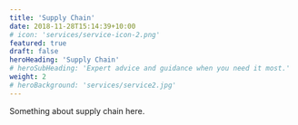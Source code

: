 ```yaml
---
title: 'Supply Chain'
date: 2018-11-28T15:14:39+10:00
# icon: 'services/service-icon-2.png'
featured: true
draft: false
heroHeading: 'Supply Chain'
# heroSubHeading: 'Expert advice and guidance when you need it most.'
weight: 2
# heroBackground: 'services/service2.jpg'
---
```


Something about supply chain here.